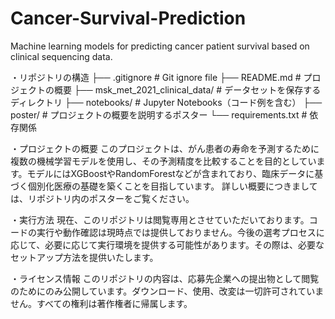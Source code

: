 # Cancer-Survival-Prediction
Machine learning models for predicting cancer patient survival based on clinical sequencing data.

・リポジトリの構造
├── .gitignore                                  # Git ignore file
├── README.md                                   # プロジェクトの概要
├── msk_met_2021_clinical_data/                 # データセットを保存するディレクトリ
├── notebooks/                                  # Jupyter Notebooks（コード例を含む）
├── poster/                                     # プロジェクトの概要を説明するポスター
└── requirements.txt                            # 依存関係

・プロジェクトの概要
このプロジェクトは、がん患者の寿命を予測するために複数の機械学習モデルを使用し、その予測精度を比較することを目的としています。モデルにはXGBoostやRandomForestなどが含まれており、臨床データに基づく個別化医療の基礎を築くことを目指しています。
詳しい概要につきましては、リポジトリ内のポスターをご覧ください。

・実行方法
現在、このリポジトリは閲覧専用とさせていただいております。コードの実行や動作確認は現時点では提供しておりません。今後の選考プロセスに応じて、必要に応じて実行環境を提供する可能性があります。その際は、必要なセットアップ方法を提供いたします。

・ライセンス情報
このリポジトリの内容は、応募先企業への提出物として閲覧のためにのみ公開しています。ダウンロード、使用、改変は一切許可されていません。すべての権利は著作権者に帰属します。

